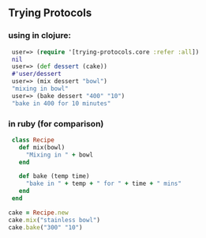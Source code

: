 ## Trying Protocols


### using in clojure:

```clojure
 user=> (require '[trying-protocols.core :refer :all])
 nil
 user=> (def dessert (cake))
 #'user/dessert
 user=> (mix dessert "bowl")
 "mixing in bowl"
 user=> (bake dessert "400" "10")
 "bake in 400 for 10 minutes"
```

### in ruby (for comparison)

```ruby
 class Recipe
   def mix(bowl)
     "Mixing in " + bowl
   end

   def bake (temp time)
     "bake in " + temp + " for " + time + " mins" 
   end
 end

cake = Recipe.new
cake.mix("stainless bowl")
cake.bake("300" "10")
```
